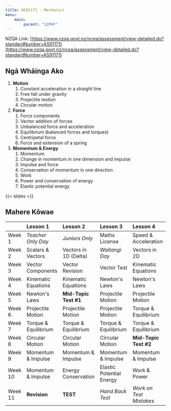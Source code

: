```yaml
---
title: AS91171 - Mechanics
menu:
    main:
        parent: "12PHY"
---
```


NZQA Link: [https://www.nzqa.govt.nz/ncea/assessment/view-detailed.do?standardNumber=AS91171](https://www.nzqa.govt.nz/ncea/assessment/view-detailed.do?standardNumber=AS91171)

## Ngā Whāinga Ako

1. __Motion__
    1. Constant acceleration in a straight line
    2. Free fall under gravity
    3. Projectile motion
    4. Circular motion
2. __Force__
    1. Force components
    2. Vector addition of forces
    3. Unbalanced force and acceleration
    4. Equilibrium (balanced forces and torques)
    5. Centripetal force
    6. Force and extension of a spring
3. __Momentum & Energy__
    1. Momentum
    2. Change in momentum in one dimension and impulse
    3. Impulse and force
    4. Conservation of momentum in one direction
    5. Work
    6. Power and conservation of energy
    7. Elastic potential energy

{{< slides >}}

## Mahere Kōwae

|         | Lesson 1             | Lesson 2              | Lesson 3                 | Lesson 4                |
|:--------|:---------------------|:----------------------|:-------------------------|:------------------------|
| Week 1  | _Teacher Only Day_   | _Juniors Only_        | Maths License            | Speed & Acceleration    |
| Week 2  | Scalars & Vectors    | Vectors in 1D (Delta) | _Waitangi Day_           | Vectors in 2D           |
| Week 3  | Vector Components    | Vector Revision       | Vector Test              | Kinematic Equations     |
| Week 4  | Kinematic Equations  | Kinematic Equations   | Newton's Laws            | Newton's Laws           |
| Week 5  | Newton's Laws        | __Mid-Topic Test #1__ | Projectile Motion        | Projectile Motion       |
| Week 6  | Projectile Motion    | Projectile Motion     | Projectile Motion        | Torque & Equilibrium    |
| Week 7  | Torque & Equilibrium | Torque & Equilibrium  | Torque & Equilibrium     | Torque & Equilibrium    |
| Week 8  | Circular Motion      | Circular Motion       | Circular Motion          | __Mid-Topic Test #2__   |
| Week 9  | Momentum & Impulse   | Momentum & Impulse    | Momentum & Impulse       | Momentum & Impulse      |
| Week 10 | Momentum & Impulse   | Energy Conservation   | Elastic Potential Energy | Work & Power            |
| Week 11 | __Revision__         | __TEST__              | _Hand Back Test_         | _Work on Test Mistakes_ |